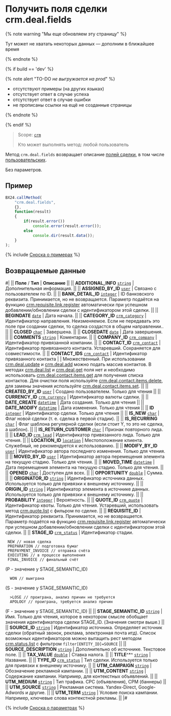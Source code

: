 # Получить поля сделки crm.deal.fields

{% note warning "Мы еще обновляем эту страницу" %}

Тут может не хватать некоторых данных — дополним в ближайшее время

{% endnote %}

{% if build == 'dev' %}

{% note alert "TO-DO _не выгружается на prod_" %}

- отсутствуют примеры (на других языках)
- отсутствует ответ в случае успеха
- отсутствует ответ в случае ошибки
- не прописаны ссылки на ещё не созданные страницы

{% endnote %}

{% endif %}

> Scope: [`crm`](../../scopes/permissions.md)
>
> Кто может выполнять метод: любой пользователь

Метод `crm.deal.fields` возвращает описание [полей сделки](./crm-deal-add.md), в том числе [пользовательских](./user-defined-fields/crm-deal-userfield-add.md).

Без параметров.

## Пример

```js
BX24.callMethod(
    "crm.deal.fields",
    {},
    function(result)
    {
        if(result.error())
            console.error(result.error());
        else
            console.dir(result.data());
    }
);
```

{% include [Сноска о примерах](../../../_includes/examples.md) %}

## Возвращаемые данные

#|
|| **Поле** / **Тип** | **Описание** ||
|| **ADDITIONAL_INFO**
[`string`](../../data-types.md) | Дополнительная информация. ||
|| **ASSIGNED_BY_ID**
[`user`](../../data-types.md) | Связано с пользователем по ID. ||
|| **BANK_DETAIL_ID**
[`integer`](../../data-types.md) | ID банковского реквизита. Принимается, но не возвращается. Параметр подаётся на функцию [crm.requisite.link.register](.) автоматически при успешном добавлении/обновлении сделки с идентификатором этой сделки. ||
|| **BEGINDATE**
[`date`](../../data-types.md) | Дата начала. ||
|| **CATEGORY_ID**
[`crm_category`](../../data-types.md) | Идентификатор направления. Неизменяемое. Если не передавать это поле при создании сделки, то сделка создастся в общем направлении.. ||
|| **CLOSED**
[`char`](../../data-types.md) | Завершена. ||
|| **CLOSEDATE**
[`date`](../../data-types.md) | Дата завершения. ||
|| **COMMENTS**
[`string`](../../data-types.md) | Коментарии. ||
|| **COMPANY_ID**
[`crm_company`](../../data-types.md) | Идентификатор привязанной компании. ||
|| **CONTACT_ID**
[`crm_contact`](../../data-types.md) | Идентификатор привязанного контакта. Устаревший. Сохраняется для совместимости. ||
|| **CONTACT_IDS**
[`crm_contact`](../../data-types.md) | Идентификатор привязанного контакта |  | Множественный. При использовании [crm.deal.update](./crm-deal-update.md) и [crm.deal.add](./crm-deal-add.md) можно подать массив контактов. В методах [crm.deal.list](./crm-deal-list.md) и [crm.deal.get](./crm-deal-get.md) поля нет и необходимо использовать [crm.deal.contact.items.get](./contacts/crm-deal-contact-items-get.md) для получения списка контактов. Для очистки поля используйте [crm.deal.contact.items.delete](./contacts/crm-deal-contact-items-delete.md), для замены значения используйте [crm.deal.contact.items.set](./contacts/crm-deal-contact-items-set.md). ||
|| **CREATED_BY_ID**
[`user`](../../data-types.md) | Создано пользователем. Только для чтения ||
|| **CURRENCY_ID**
[`crm_currency`](../../data-types.md) | Идентификатор валюты сделки. ||
|| **DATE_CREATE**
[`datetime`](../../data-types.md) | Дата создания. Только для чтения ||
|| **DATE_MODIFY**
[`datetime`](../../data-types.md) | Дата изменения. Только для чтения ||
|| **ID**
[`integer`](../../data-types.md) | Идентификатор сделки. Только для чтения ||
|| **IS_NEW**
[`char`](../../data-types.md) | Флаг новой сделки (т. е. сделка в первой стадии). ||
|| **IS_RECURRING**
[`char`](../../data-types.md) | Флаг шаблона регулярной сделки (если стоит Y, то это не сделка, а шаблон). ||
|| **IS_RETURN_CUSTOMER**
[`char`](../../data-types.md) | Признак повторного лида. ||
|| **LEAD_ID**
[`crm_lead`](../../data-types.md) | Идентификатор привязанного лида. Только для чтения. ||
|| **LOCATION_ID**
[`location`](../../data-types.md) | Местоположение клиента. Служебный, не рекомендуется к использованию. ||
|| **MODIFY_BY_ID**
[`user`](../../data-types.md) | Идентификатор автора последнего изменения. Только для чтения. ||
|| **MOVED_BY_ID**
[`user`](../../data-types.md) | Идентификатор автора перемещения элемента на текущую стадию. Только для чтения. ||
|| **MOVED_TIME**
[`datetime`](../../data-types.md) | Дата перемещения элемента на текущую стадию. Только для чтения. ||
|| **OPENED**
[`char`](../../data-types.md) | Доступен для всех. ||
|| **OPPORTUNITY**
[`double`](../../data-types.md) | Сумма. ||
|| **ORIGINATOR_ID**
[`string`](../../data-types.md) | Идентификатор источника данных. Используется только для привязки к внешнему источнику. ||
|| **ORIGIN_ID**
[`string`](../../data-types.md) | Идентификатор элемента в источнике данных. Используется только для привязки к внешнему источнику. ||
|| **PROBABILITY**
[`integer`](../../data-types.md) | Вероятность. ||
|| **QUOTE_ID**
[`crm_quote`](../../data-types.md) | Идентификатор квоты. Только для чтения. Устаревший, использовать метод [crm.quote.list](.) с фильром по сделке. ||
|| **REQUISITE_ID** | Идентификатор реквизита. Принимается, но не возвращается. Параметр подаётся на функцию [crm.requisite.link.register](.) автоматически при успешном добавлении/обновлении сделки с идентификатором этой сделки. ||
|| **STAGE_ID**
[`crm_status`](../../data-types.md) | Идентификатор стадии.

```
 NEW // новая сделка 
 PREPARATION // подготовка бумаг 
 PREPAYMENT_INVOICE // отправка счёта 
 EXECUTING // в процессе выполнения 
 FINAL_INVOICE // финальный счёт 
```

  (P - значение у STAGE_SEMANTIC_ID) 


```
  WON // выиграна 
```

  (S - значение у STAGE_SEMANTIC_ID) 


```
  >LOSE // проиграна, анализ причин не требуется 
  APOLOGY // проиграна, требуется анализ причин 
```


  (F - значение у STAGE_SEMANTIC_ID) ||
|| **STAGE_SEMANTIC_ID**
[`string`](../../data-types.md) | Имя. Только для чтения, которое в некотором смысле обобщает значения идентификатора сделки STAGE_ID. (Значения смотри выше.) ||
|| **SOURCE_ID**
[`string`](../../data-types.md) | Идентификатор источника. Определяет источник сделки (обратный звонок, реклама, электронная почта итд). Список возможных идентификаторов можно вытащить рест методом [crm.status.list](.) с фильтром `filter[ENTITY_ID]=SOURCE` ||
|| **SOURCE_DESCRIPTION**
[`string`](../../data-types.md) | Дополнительно об источнике. Текстовое поле. ||
|| **TAX_VALUE**
[`double`](../../data-types.md) | Ставка налога. ||
|| **TITLE**^*^
[`string`](../../data-types.md) | Название. ||
|| **TYPE_ID**
[`crm_status`](../../data-types.md) | Тип сделки. Используется только для привязки к внешнему источнику. ||
|| **UTM_CAMPAIGN**
[`string`](../../data-types.md) | Обозначение рекламной кампании. ||
|| **UTM_CONTENT**
[`string`](../../data-types.md) | Содержание кампании. Например, для контекстных объявлений. ||
|| **UTM_MEDIUM**
[`string`](../../data-types.md) | Тип трафика. CPC (объявления), CPM (баннеры) ||
|| **UTM_SOURCE**
[`string`](../../data-types.md) | Рекламная система. Yandex-Direct, Google-Adwords и другие. ||
|| **UTM_TERM**
[`string`](../../data-types.md) | Условие поиска кампании. Например, ключевые слова контекстной рекламы. ||
|#

{% include [Сноска о параметрах](../../../_includes/required.md) %}